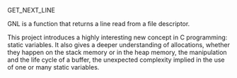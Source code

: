 GET_NEXT_LINE

GNL is a function that returns a line read from a file descriptor.

This project introduces a highly interesting new concept in C programming: static variables.
It also gives a deeper understanding of allocations, whether they happen on the
stack memory or in the heap memory, the manipulation and the life cycle of a buffer, the
unexpected complexity implied in the use of one or many static variables.

